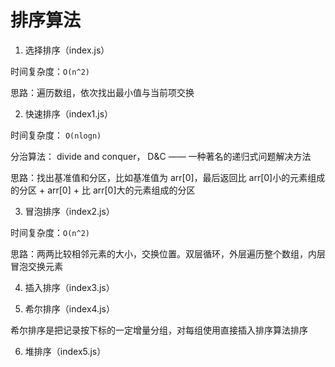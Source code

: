# 排序算法

1. 选择排序（index.js）

时间复杂度：`O(n^2)`

思路：遍历数组，依次找出最小值与当前项交换

2. 快速排序（index1.js）

时间复杂度： `O(nlogn)`

分治算法： divide and conquer， D&C —— 一种著名的递归式问题解决方法

思路：找出基准值和分区，比如基准值为 arr[0]，最后返回比 arr[0]小的元素组成的分区 + arr[0] + 比 arr[0]大的元素组成的分区

3. 冒泡排序（index2.js）

时间复杂度：`O(n^2)`

思路：两两比较相邻元素的大小，交换位置。双层循环，外层遍历整个数组，内层冒泡交换元素

4. 插入排序（index3.js）

5. 希尔排序（index4.js）

希尔排序是把记录按下标的一定增量分组，对每组使用直接插入排序算法排序

6. 堆排序（index5.js）
